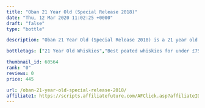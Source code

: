 ```yaml
---
title: "Oban 21 Year Old (Special Release 2018)"
date: "Thu, 12 Mar 2020 11:02:25 +0000"
draft: "false"
type: "bottle"

description: "Oban 21 Year Old (Special Release 2018) is a 21 year old single malt whisky from the Oban whisky distillery. The best price currently available is from Master of Malt for only £445.0 we don't have any review data for this single malt whisky yet, let us know what you think in the comments below."

bottletags: ["21 Year Old Whiskies","Best peated whiskies for under £75","Best Single Malt Whiskies for under £75","Peated whiskies","Single Malt Whiskies","Spirit Caramel (E150A)","Vintage 2018 - Whiskies made in 2018","Whiskies containing Spirit Caramel (E150A)","Whiskies of Scotland"]

thumbnail_id: 60564
rank: "0"
reviews: 0
price: 445

url: /oban-21-year-old-special-release-2018/
affiliate1: https://scripts.affiliatefuture.com/AFClick.asp?affiliateID=346829&merchantID=7042&programmeID=24815&mediaID=0&tracking=&afsource=20&url=https://www.masterofmalt.com/whiskies/oban/oban-21-year-old-special-release-2018-whisky/
---
```



